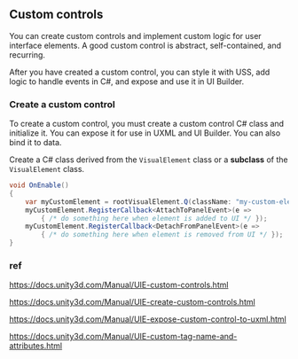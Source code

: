 ## Custom controls
You can create custom controls and implement custom logic for user interface elements. A good custom control is abstract, self-contained, and recurring.

After you have created a custom control, you can style it with USS, add logic to handle events in C#, and expose and use it in UI Builder.


### Create a custom control
To create a custom control, you must create a custom control C# class and initialize it. You can expose it for use in UXML and UI Builder. You can also bind it to data.

Create a C# class derived from the `VisualElement` class or a **subclass** of the `VisualElement` class.


```cs
void OnEnable()
{
    var myCustomElement = rootVisualElement.Q(className: "my-custom-element");
    myCustomElement.RegisterCallback<AttachToPanelEvent>(e =>
        { /* do something here when element is added to UI */ });
    myCustomElement.RegisterCallback<DetachFromPanelEvent>(e =>
        { /* do something here when element is removed from UI */ });
}
```

### ref 
https://docs.unity3d.com/Manual/UIE-custom-controls.html

https://docs.unity3d.com/Manual/UIE-create-custom-controls.html

https://docs.unity3d.com/Manual/UIE-expose-custom-control-to-uxml.html

https://docs.unity3d.com/Manual/UIE-custom-tag-name-and-attributes.html
